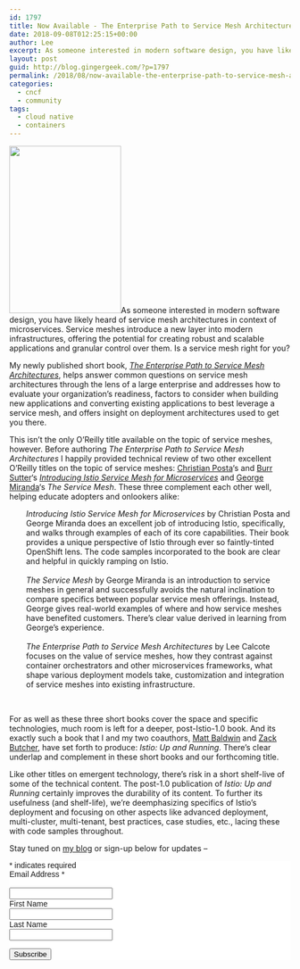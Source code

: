 ```yaml
---
id: 1797
title: Now Available - The Enterprise Path to Service Mesh Architectures
date: 2018-09-08T012:25:15+00:00
author: Lee
excerpt: As someone interested in modern software design, you have likely heard of service mesh architectures in context of microservices. Service meshes introduce a new layer into modern infrastructures, offering the potential for creating robust and scalable applications and granular control over them. Is a service mesh right for you? Find out with my new book.
layout: post
guid: http://blog.gingergeek.com/?p=1797
permalink: /2018/08/now-available-the-enterprise-path-to-service-mesh-architectures/
categories:
  - cncf
  - community
tags:
  - cloud native
  - containers
---
```


<p><a href="https://www.nginx.com/resources/library/the-enterprise-path-to-service-mesh-architectures?utm_source=calcote"><img class="alignleft size-medium wp-image-2089" src="https://blog.gingergeek.com/wp-content/uploads/2018/08/The-Enterprise-Path-to-Service-Mesh-Architectures-200x300.png" alt="" width="200" height="300" srcset="http://blog.gingergeek.com/wp-content/uploads/2018/08/The-Enterprise-Path-to-Service-Mesh-Architectures-200x300.png 200w, http://blog.gingergeek.com/wp-content/uploads/2018/08/The-Enterprise-Path-to-Service-Mesh-Architectures-768x1152.png 768w, http://blog.gingergeek.com/wp-content/uploads/2018/08/The-Enterprise-Path-to-Service-Mesh-Architectures-683x1024.png 683w" sizes="(max-width: 200px) 100vw, 200px" /></a>As someone interested in modern software design, you have likely heard of service mesh architectures in context of microservices. Service meshes introduce a new layer into modern infrastructures, offering the potential for creating robust and scalable applications and granular control over them. Is a service mesh right for you?</p>
<p>My newly published short book,&nbsp;<a href="https://learning.oreilly.com/library/view/the-enterprise-path/9781492041795/?utm_source=calcote"><em>The Enterprise Path to Service Mesh Architectures</em></a>, helps answer common questions on service mesh architectures through the lens of a large enterprise and addresses how to evaluate your organization’s readiness, factors to consider when building new applications and converting existing applications to best leverage a service mesh, and offers insight on deployment architectures used to get you there.</p>
<p>This isn&#8217;t the only O&#8217;Reilly title available on the topic of service meshes, however. Before authoring&nbsp;<em>The Enterprise Path to Service Mesh Architectures</em>&nbsp;I happily provided technical review of two other excellent O’Reilly titles on the topic of service meshes: <a href="https://twitter.com/christianposta">Christian Posta</a>&#8216;s and <a href="https://twitter.com/burrsutter">Burr Sutter</a>&#8216;s <em><a href="http://blog.christianposta.com/our-book-has-been-released-introducing-istio-service-mesh-for-microservices?utm_source=calcote">Introducing Istio Service Mesh for Microservices</a></em>&nbsp;and <a href="https://twitter.com/gmiranda23">George Miranda</a>&#8216;s <em>The Service Mesh</em>. <span id="more-2079"></span>These three complement each other well, helping educate adopters and onlookers alike:</p>
<div>
<div class="" style="padding-left: 30px;"><i class="">Introducing Istio Service Mesh for Microservices</i>&nbsp;by Christian Posta and George Miranda does an excellent job of introducing Istio, specifically, and walks through examples of each of its core capabilities. Their book provides a unique perspective of Istio through ever so faintly-tinted OpenShift lens. The code samples incorporated to the book are clear and helpful in quickly ramping on Istio.</div>
<div class="" style="padding-left: 30px;"><i class="">&nbsp;</i></div>
<div class="" style="padding-left: 30px;"><i class="">The Service Mesh</i> by George Miranda is an introduction to service meshes in general and successfully avoids the natural inclination to compare specifics between popular service mesh offerings. Instead, George gives real-world examples of where and how service meshes have benefited customers. There’s clear value derived in learning from George&#8217;s experience.</div>
<div class="" style="padding-left: 30px;"><i class="">&nbsp;</i></div>
<div class="" style="padding-left: 30px;"><i class="">The Enterprise Path to&nbsp;Service Mesh Architectures</i>&nbsp;by Lee Calcote focuses on the value of service meshes, how they contrast against container orchestrators and other microservices frameworks, what shape various deployment models take, customization and integration of service meshes into existing infrastructure.</div>
<div></div>
<p>&nbsp;</p>
<p>For as well as these three short books cover the space and specific technologies, much room is left for a deeper, post-Istio-1.0 book. And its exactly such a book that I and my two coauthors, <a href="https://twitter.com/baldwinmathew">Matt Baldwin</a> and <a href="https://twitter.com/zackbutcher?lang=en">Zack Butcher</a>, have set forth to produce:&nbsp;<i class="">Istio: Up and Running</i>. There’s clear underlap and complement in these short books and our forthcoming title.</p>
<div>Like other titles on emergent technology, there’s risk in a short shelf-live of some of the technical content. The post-1.0 publication of <em>Istio: Up and Running</em> certainly improves the&nbsp;durability of its content. To further its usefulness (and shelf-life), we&#8217;re deemphasizing specifics of Istio&#8217;s deployment and focusing on other aspects like advanced deployment, multi-cluster, multi-tenant, best practices, case studies, etc., lacing these with code samples throughout.</div>
</div>
<p>Stay tuned on&nbsp;<a href="https://blog.gingergeek.com">my blog</a> or sign-up below for updates &#8211;</p>
<p>
<link href="//cdn-images.mailchimp.com/embedcode/classic-10_7.css" rel="stylesheet" type="text/css">
<style type="text/css">
	#mc_embed_signup{background:#fff; clear:left; font:14px Helvetica,Arial,sans-serif; }<br />
	/* Add your own Mailchimp form style overrides in your site stylesheet or in this style block.<br />
	   We recommend moving this block and the preceding CSS link to the HEAD of your HTML file. */<br />
</style>
<div id="mc_embed_signup">
<form action="https://calcotestudios.us15.list-manage.com/subscribe/post?u=6b50be5aea3dfe1fd4c041d80&amp;id=6bb65defeb" method="post" id="mc-embedded-subscribe-form" name="mc-embedded-subscribe-form" class="validate" target="_blank" novalidate="">
<div id="mc_embed_signup_scroll">
<div class="indicates-required"><span class="asterisk">*</span> indicates required</div>
<div class="mc-field-group">
<label for="mce-EMAIL">Email Address <span class="asterisk">*</span><br />
</label><br />
<input type="email" value="" name="EMAIL" class="required email" id="mce-EMAIL"></div>
<div class="mc-field-group">
<label for="mce-FNAME">First Name </label><br />
<input type="text" value="" name="FNAME" class="" id="mce-FNAME"></div>
<div class="mc-field-group">
<label for="mce-LNAME">Last Name </label><br />
<input type="text" value="" name="LNAME" class="" id="mce-LNAME"></div>
<div id="mce-responses" class="clear">
<div class="response" id="mce-error-response" style="display:none"></div>
<div class="response" id="mce-success-response" style="display:none"></div>
</div>
<p></p>
<div style="position: absolute; left: -5000px;" aria-hidden="true"><input type="text" name="b_6b50be5aea3dfe1fd4c041d80_6bb65defeb" tabindex="-1" value=""></div>
<div class="clear"><input type="submit" value="Subscribe" name="subscribe" id="mc-embedded-subscribe" class="button"></div>
</div>
</form>
</div>
<p></p>


